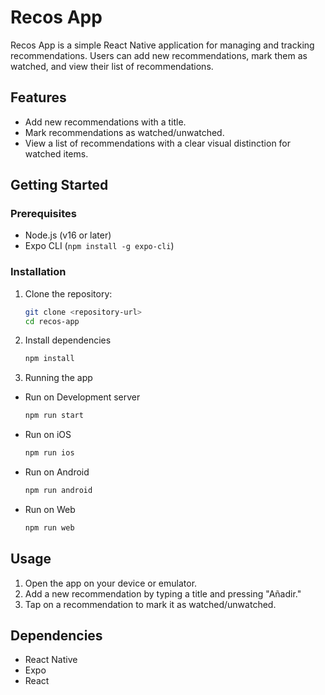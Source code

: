 # Recos App

Recos App is a simple React Native application for managing and tracking recommendations. Users can add new recommendations, mark them as watched, and view their list of recommendations.

## Features

- Add new recommendations with a title.
- Mark recommendations as watched/unwatched.
- View a list of recommendations with a clear visual distinction for watched items.


## Getting Started

### Prerequisites

- Node.js (v16 or later)
- Expo CLI (`npm install -g expo-cli`)

### Installation

1. Clone the repository:
    ```bash
    git clone <repository-url>
    cd recos-app
    ```
2. Install dependencies

    ```bash
    npm install
    ```

3. Running the app

* Run on Development server

    ```bash
    npm run start
    ```

* Run on iOS

    ```bash
    npm run ios
    ```

* Run on Android

    ```bash
    npm run android
    ```

* Run on Web

    ```bash
    npm run web
    ```

## Usage
1. Open the app on your device or emulator.
2. Add a new recommendation by typing a title and pressing "Añadir."
3. Tap on a recommendation to mark it as watched/unwatched.

## Dependencies
* React Native
* Expo
* React